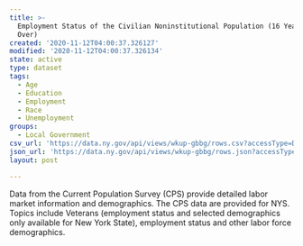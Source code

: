```yaml
---
title: >-
  Employment Status of the Civilian Noninstitutional Population (16 Years and
  Over)
created: '2020-11-12T04:00:37.326127'
modified: '2020-11-12T04:00:37.326134'
state: active
type: dataset
tags:
  - Age
  - Education
  - Employment
  - Race
  - Unemployment
groups:
  - Local Government
csv_url: 'https://data.ny.gov/api/views/wkup-gbbg/rows.csv?accessType=DOWNLOAD'
json_url: 'https://data.ny.gov/api/views/wkup-gbbg/rows.json?accessType=DOWNLOAD'
layout: post

---
```

Data from the Current Population Survey (CPS) provide detailed labor market information and demographics. The CPS data are provided for NYS. Topics include Veterans (employment status and selected demographics only available for New York State), employment status and other labor force demographics.
